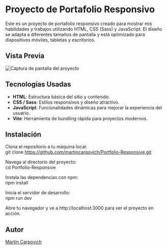 # Proyecto de Portafolio Responsivo

Este es un proyecto de portafolio responsivo creado para mostrar mis habilidades y trabajos utilizando HTML, CSS (Sass) y JavaScript. El diseño se adapta a diferentes tamaños de pantalla y está optimizado para dispositivos móviles, tabletas y escritorios.

## Vista Previa

![Captura de pantalla del proyecto](./img/portfolio-preview.png)

## Tecnologías Usadas

- **HTML**: Estructura básica del sitio y contenido.  
- **CSS / Sass**: Estilos responsivos y diseño atractivo.  
- **JavaScript**: Funcionalidades dinámicas para mejorar la experiencia del usuario.  
- **Vite**: Herramienta de bundling rápida para proyectos modernos.

## Instalación

Clona el repositorio a tu máquina local:  
git clone https://github.com/martincarpovich/Portfolio-Responsive.git

Navega al directorio del proyecto:  
cd Portfolio-Responsive

Instala las dependencias con npm:  
npm install

Inicia el servidor de desarrollo:  
npm run dev

Abre tu navegador y ve a http://localhost:3000 para ver el proyecto en acción.

## Autor

[Martín Carpovich](https://www.linkedin.com/in/martin-carpovich/)

